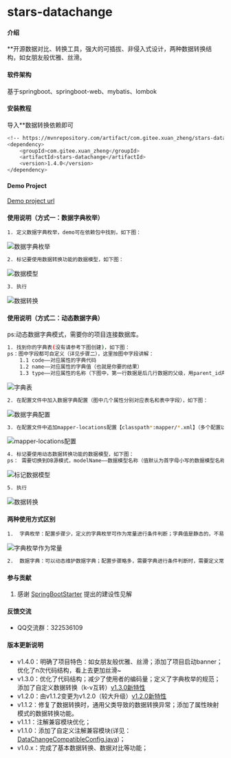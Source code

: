 # stars-datachange

#### 介绍
**开源数据对比、转换工具，强大的可插拔、非侵入式设计，两种数据转换结构，如女朋友般优雅、丝滑。

#### 软件架构
基于springboot、springboot-web、mybatis、lombok

#### 安装教程

导入**数据转换依赖即可

``` bash
<!-- https://mvnrepository.com/artifact/com.gitee.xuan_zheng/stars-datachange -->
<dependency>
    <groupId>com.gitee.xuan_zheng</groupId>
    <artifactId>stars-datachange</artifactId>
    <version>1.4.0</version>
</dependency>
```

#### Demo Project
[Demo project url](https://gitee.com/xuan_zheng/data-change)

#### 使用说明（方式一：数据字典枚举）

``` bash
1. 定义数据字典枚举，demo可在依赖包中找到，如下图：
```
![数据字典枚举](https://images.gitee.com/uploads/images/2021/0914/162348_91a9b26a_5384206.png "数据字典枚举.png")

``` bash
2. 标记要使用数据转换功能的数据模型，如下图：
```
![数据模型](https://images.gitee.com/uploads/images/2021/0929/162008_fe6f6e6b_5384206.png "数据模型.png")

``` bash
3. 执行
```
![数据转换](https://images.gitee.com/uploads/images/2021/0914/163139_e15ee7d8_5384206.png "数据转换.png")

#### 使用说明（方式二：动态数据字典）

ps:动态数据字典模式，需要你的项目连接数据库。

``` bash
1. 找到你的字典表(没有请参考下图创建)，如下图：
ps：图中字段都可自定义（详见步骤二），这里按图中字段讲解：
    1.1 code——对应属性的字典代码
    1.2 name——对应属性的字典值（也就是你要的结果）
    1.3 type——对应属性的名称（下图中，第一行数据是后几行数据的父级，用parent_id声明【parent_id、id等字段都可自定义】）
```
![字典表](https://images.gitee.com/uploads/images/2021/0914/185007_7dff798a_5384206.png "字典表.png")

``` bash
2. 在配置文件中加入数据字典配置（图中几个属性分别对应表名和表中字段），如下图：
```
![数据字典配置](https://images.gitee.com/uploads/images/2021/0914/185321_4d8e2880_5384206.png "数据字典配置.png")

``` bash
3. 在配置文件中追加mapper-locations配置【classpath*:mapper/*.xml】（多个配置以逗号分隔），如下图：
```
![mapper-locations配置](https://images.gitee.com/uploads/images/2021/0915/113547_bb67813b_5384206.png "mapper-locations配置.png")

``` bash
4. 标记要使用动态数据转换功能的数据模型，如下图：
ps： 需要切换到DB源模式，modelName——数据模型名称（值默认为首字母小写的数据模型名称），对应字典表中父字典的列——type的值（建议用数据模型的名称，首字母小写）
```
![标记数据模型](https://images.gitee.com/uploads/images/2021/0929/161824_deed0579_5384206.png "标记数据模型.png")

``` bash
5. 执行
```
![数据转换](https://images.gitee.com/uploads/images/2021/0914/163139_e15ee7d8_5384206.png "数据转换.png")


#### 两种使用方式区别
``` bash
1.  字典枚举：配置步骤少，定义的字典枚举可作为常量进行条件判断；字典值是静态的，不易维护
```
![字典枚举作为常量](https://images.gitee.com/uploads/images/2021/0918/094747_7f1bccda_5384206.png "字典枚举作为常量.png")
``` bash
2.  数据字典：可以动态维护数据字典；配置步骤略多，需要字典进行条件判断时，需要定义常量
```

#### 参与贡献

1.  感谢 [SpringBootStarter](https://github.com/SpringBootStarter/) 提出的建设性见解


#### 反馈交流

- QQ交流群：322536109


#### 版本更新说明

- v1.4.0：明确了项目特色：如女朋友般优雅、丝滑；添加了项目启动banner；优化了n次代码结构，看上去更加丝滑~
- v1.3.0：优化了代码结构；减少了使用者的编码量；定义了字典枚举的规范；添加了自定义数据转换（k-v互转）[v1.3.0新特性](https://blog.csdn.net/qq_36206259/article/details/125021976?spm=1001.2014.3001.5501)
- v1.2.0：由v1.1.2变更为v1.2.0（较大升级）[v1.2.0新特性](https://blog.csdn.net/qq_36206259/article/details/124515865?spm=1001.2014.3001.5501)
- v1.1.2：修复了数据转换时，通用父类导致的数据转换异常；添加了属性映射模式的数据转换功能。
- v1.1.1：注解兼容模块优化；
- v1.1.0：添加了自定义注解兼容模块(详见：[DataChangeCompatibleConfig.java](https://gitee.com/xuan_zheng/data-change))；
- v1.0.x：完成了基本数据转换、数据对比等功能；
